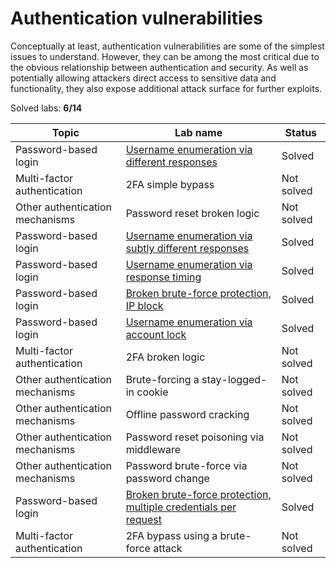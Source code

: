 # Authentication vulnerabilities
Conceptually at least, authentication vulnerabilities are some of the simplest issues to understand. However, they can be among the most critical due to the obvious relationship between authentication and security. As well as potentially allowing attackers direct access to sensitive data and functionality, they also expose additional attack surface for further exploits.

Solved labs: **6/14**

| Topic                           | Lab name                                                                                                                                                                                            | Status     |
| ------------------------------- | --------------------------------------------------------------------------------------------------------------------------------------------------------------------------------------------------- | ---------- |
| Password-based login            | [Username enumeration via different responses](Username_enumeration_via_different_responses.md)                                                                                                     | Solved     |
| Multi-factor authentication     | 2FA simple bypass                                                                                                                                                                                   | Not solved |
| Other authentication mechanisms | Password reset broken logic                                                                                                                                                                         | Not solved |
| Password-based login            | [Username enumeration via subtly different responses](Username_enumeration_via_subtly_different_responses.md)                                                                                       | Solved     |
| Password-based login            | [Username enumeration via response timing](Username_enumeration_via_response_timing.md)                                                                                                             | Solved     |
| Password-based login            | [Broken brute-force protection, IP block](Broken_brute-force_protection_IP_block/Broken_brute-force_protection_IP_block.md)                                                                         | Solved     |
| Password-based login            | [Username enumeration via account lock](Username_enumeration_via_account_lock.md)                                                                                                                   | Solved     |
| Multi-factor authentication     | 2FA broken logic                                                                                                                                                                                    | Not solved |
| Other authentication mechanisms | Brute-forcing a stay-logged-in cookie                                                                                                                                                               | Not solved |
| Other authentication mechanisms | Offline password cracking                                                                                                                                                                           | Not solved |
| Other authentication mechanisms | Password reset poisoning via middleware                                                                                                                                                             | Not solved |
| Other authentication mechanisms | Password brute-force via password change                                                                                                                                                            | Not solved |
| Password-based login            | [Broken brute-force protection, multiple credentials per request](Broken_brute-force_protection_multiple_credentials_per_request/Broken_brute-force_protection_multiple_credentials_per_request.md) | Solved     |
| Multi-factor authentication     | 2FA bypass using a brute-force attack                                                                                                                                                               | Not solved |
